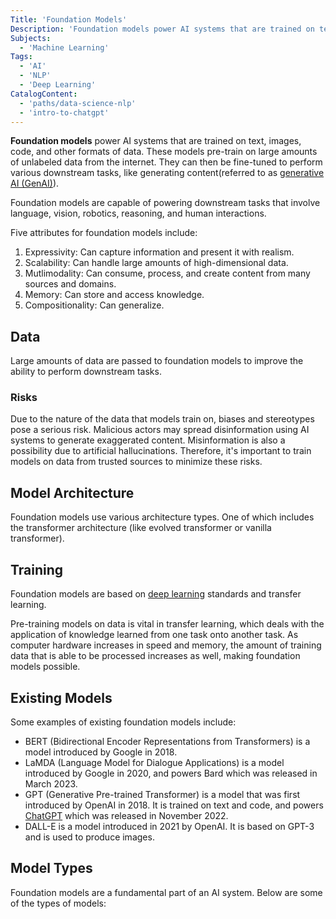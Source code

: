 ```yaml
---
Title: 'Foundation Models'
Description: 'Foundation models power AI systems that are trained on text, images, code, and other formats of data.'
Subjects:
  - 'Machine Learning'
Tags:
  - 'AI'
  - 'NLP'
  - 'Deep Learning'
CatalogContent:
  - 'paths/data-science-nlp'
  - 'intro-to-chatgpt'
---
```


**Foundation models** power AI systems that are trained on text, images, code, and other formats of data. These models pre-train on large amounts of unlabeled data from the internet. They can then be fine-tuned to perform various downstream tasks, like generating content(referred to as [generative AI (GenAI)](https://www.codecademy.com/resources/docs/ai/generative-ai)).

Foundation models are capable of powering downstream tasks that involve language, vision, robotics, reasoning, and human interactions.

Five attributes for foundation models include:

1. Expressivity: Can capture information and present it with realism.
2. Scalability: Can handle large amounts of high-dimensional data.
3. Mutlimodality: Can consume, process, and create content from many sources and domains.
4. Memory: Can store and access knowledge.
5. Compositionality: Can generalize.

## Data

Large amounts of data are passed to foundation models to improve the ability to perform downstream tasks.

### Risks

Due to the nature of the data that models train on, biases and stereotypes pose a serious risk. Malicious actors may spread disinformation using AI systems to generate exaggerated content. Misinformation is also a possibility due to artificial hallucinations. Therefore, it's important to train models on data from trusted sources to minimize these risks.

## Model Architecture

Foundation models use various architecture types. One of which includes the transformer architecture (like evolved transformer or vanilla transformer).

## Training

Foundation models are based on [deep learning](https://www.codecademy.com/resources/docs/ai/machine-learning) standards and transfer learning.

Pre-training models on data is vital in transfer learning, which deals with the application of knowledge learned from one task onto another task. As computer hardware increases in speed and memory, the amount of training data that is able to be processed increases as well, making foundation models possible.

## Existing Models

Some examples of existing foundation models include:

- BERT (Bidirectional Encoder Representations from Transformers) is a model introduced by Google in 2018.
- LaMDA (Language Model for Dialogue Applications) is a model introduced by Google in 2020, and powers Bard which was released in March 2023.
- GPT (Generative Pre-trained Transformer) is a model that was first introduced by OpenAI in 2018. It is trained on text and code, and powers [ChatGPT](https://www.codecademy.com/resources/docs/ai/chatgpt) which was released in November 2022.
- DALL-E is a model introduced in 2021 by OpenAI. It is based on GPT-3 and is used to produce images.

## Model Types

Foundation models are a fundamental part of an AI system. Below are some of the types of models:
